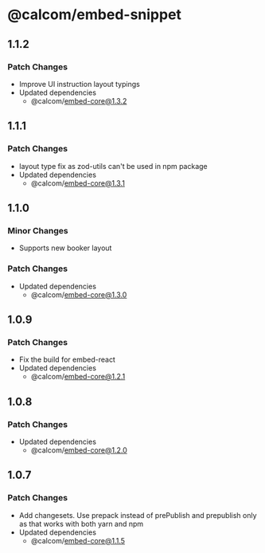 # @calcom/embed-snippet

## 1.1.2

### Patch Changes

- Improve UI instruction layout typings
- Updated dependencies
  - @calcom/embed-core@1.3.2

## 1.1.1

### Patch Changes

- layout type fix as zod-utils can't be used in npm package
- Updated dependencies
  - @calcom/embed-core@1.3.1

## 1.1.0

### Minor Changes

- Supports new booker layout

### Patch Changes

- Updated dependencies
  - @calcom/embed-core@1.3.0

## 1.0.9

### Patch Changes

- Fix the build for embed-react
- Updated dependencies
  - @calcom/embed-core@1.2.1

## 1.0.8

### Patch Changes

- Updated dependencies
  - @calcom/embed-core@1.2.0

## 1.0.7

### Patch Changes

- Add changesets. Use prepack instead of prePublish and prepublish only as that works with both yarn and npm
- Updated dependencies
  - @calcom/embed-core@1.1.5
